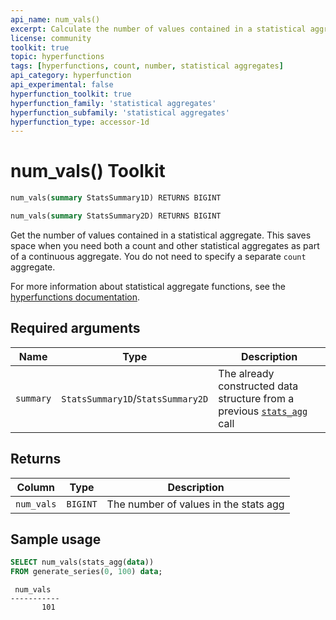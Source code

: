 ```yaml
---
api_name: num_vals()
excerpt: Calculate the number of values contained in a statistical aggregate
license: community
toolkit: true
topic: hyperfunctions
tags: [hyperfunctions, count, number, statistical aggregates]
api_category: hyperfunction
api_experimental: false
hyperfunction_toolkit: true
hyperfunction_family: 'statistical aggregates'
hyperfunction_subfamily: 'statistical aggregates'
hyperfunction_type: accessor-1d
---
```


# num_vals()  <tag type="toolkit">Toolkit</tag>

```SQL
num_vals(summary StatsSummary1D) RETURNS BIGINT
```
```SQL
num_vals(summary StatsSummary2D) RETURNS BIGINT
```

Get the number of values contained in a statistical aggregate. This saves space
when you need both a count and other statistical aggregates as part of a continuous
aggregate. You do not need to specify a separate `count` aggregate.

For more information about statistical aggregate functions, see the
[hyperfunctions documentation][hyperfunctions-stats-agg].

## Required arguments

|Name|Type|Description|
|-|-|-|
|`summary`|`StatsSummary1D`/`StatsSummary2D`|The already constructed data structure from a previous [`stats_agg`][stats-agg] call|

## Returns

|Column|Type|Description|
|-|-|-|
|`num_vals`|`BIGINT`|The number of values in the stats agg|

## Sample usage

```SQL
SELECT num_vals(stats_agg(data))
FROM generate_series(0, 100) data;
```
```output
 num_vals
-----------
       101
```


[hyperfunctions-stats-agg]: timescaledb/:currentVersion:/how-to-guides/hyperfunctions/stats-aggs/
[stats-agg]: /hyperfunctions/stats_aggs/stats_agg/
